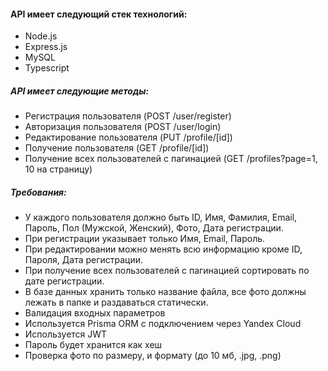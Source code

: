 #### API имеет следующий стек технологий:
- Node.js
- Express.js
- MySQL
- Typescript

##### API имеет следующие методы:
- Регистрация пользователя (POST /user/register)
- Авторизация пользователя (POST /user/login)
- Редактирование пользователя (PUT /profile/[id])
- Получение пользователя (GET /profile/[id])
- Получение всех пользователей с пагинацией (GET /profiles?page=1, 10 на страницу)

##### Требования:
- У каждого пользователя должно быть ID, Имя, Фамилия, Email, Пароль, Пол (Мужской, Женский), Фото, Дата регистрации.
- При регистрации указывает только Имя, Email, Пароль.
- При редактировании можно менять всю информацию кроме ID, Пароля, Дата регистрации.
- При получение всех пользователей с пагинацией сортировать по дате регистрации.
- В базе данных хранить только название файла, все фото должны лежать в папке и раздаваться статически.
- Валидация входных параметров
- Используется Prisma ORM с подключением через Yandex Cloud
- Используется JWT
- Пароль будет хранится как хеш
- Проверка фото по размеру, и формату (до 10 мб, .jpg, .png)